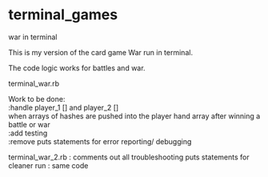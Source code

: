 terminal_games
==============

war in terminal

This is my version of the card game War run in terminal.

The code logic works for battles and war.

terminal_war.rb

Work to be done:<br>
   :handle player_1 [] and player_2 []<br>
    when arrays of hashes are pushed into the player hand array after winning a battle or war <br>
   :add testing<br>
   :remove puts statements for error reporting/ debugging<br>
   
terminal_war_2.rb
  : comments out all troubleshooting puts statements for cleaner run
  : same code
